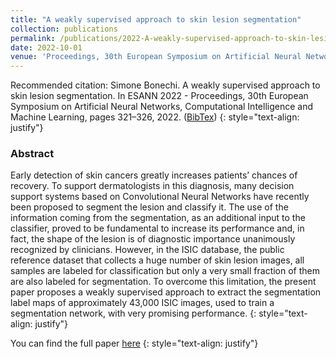 ```yaml
---
title: "A weakly supervised approach to skin lesion segmentation"
collection: publications
permalink: /publications/2022-A-weakly-supervised-approach-to-skin-lesion-segmentation
date: 2022-10-01
venue: 'Proceedings, 30th European Symposium on Artificial Neural Networks, Computational Intelligence and Machine Learning'
---
```


Recommended citation: Simone Bonechi. A weakly supervised approach to skin lesion segmentation. In ESANN 2022 - Proceedings, 30th European Symposium on Artificial Neural Networks, Computational Intelligence and Machine Learning, pages 321–326, 2022. ([BibTex](http://clem.diism.unisi.it/~coco_ts/cite_ISIC_WSM_ESANN))
{: style="text-align: justify"}

### Abstract
Early detection of skin cancers greatly increases patients’ chances of recovery. To support dermatologists in this diagnosis, many decision support systems based on Convolutional Neural Networks have recently been proposed to segment the lesion and classify it. The use of the information coming from the segmentation, as an additional input to
the classifier, proved to be fundamental to increase its performance and, in fact, the shape of the lesion is of diagnostic importance unanimously recognized by clinicians. However, in the ISIC database, the public reference dataset that collects a huge number of skin lesion images, all samples are labeled for classification but only a very small fraction of them are also labeled for segmentation. To overcome this limitation, the present paper proposes a weakly supervised approach to extract the segmentation label
maps of approximately 43,000 ISIC images, used to train a segmentation network, with very promising performance.
{: style="text-align: justify"}

You can find the full paper [here](https://www.esann.org/sites/default/files/proceedings/2022/ES2022-46.pdf)
{: style="text-align: justify"}
